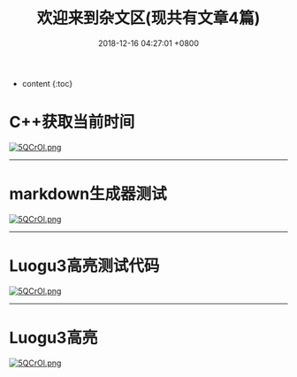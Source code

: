 ﻿---
layout: post
title:  欢迎来到杂文区(现共有文章4篇)
date:   2018-12-16 04:27:01 +0800
categories: guide
tag: guide
---

* content
{:toc}


# C++获取当前时间
<a href="{{ '/2018/12/13/Time/' | prepend: site.baseurl }}"><img src="https://s1.ax2x.com/2018/12/16/5QCrOl.png" alt="5QCrOl.png" border="0" /></a>

***
# markdown生成器测试
<a href="{{ '/2018/11/28/Inf-3/' | prepend: site.baseurl }}"><img src="https://s1.ax2x.com/2018/12/16/5QCrOl.png" alt="5QCrOl.png" border="0" /></a>

***
# Luogu3高亮测试代码
<a href="{{ '/2018/11/24/Test3/' | prepend: site.baseurl }}"><img src="https://s1.ax2x.com/2018/12/16/5QCrOl.png" alt="5QCrOl.png" border="0" /></a>

***
# Luogu3高亮
<a href="{{ '/2018/11/24/Luogu3/' | prepend: site.baseurl }}"><img src="https://s1.ax2x.com/2018/12/16/5QCrOl.png" alt="5QCrOl.png" border="0" /></a>